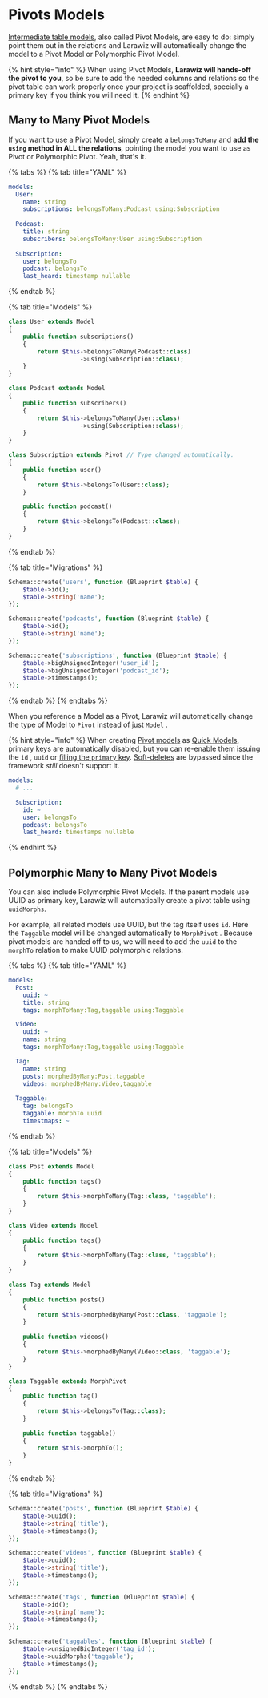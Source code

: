 # Pivots Models

[Intermediate table models](https://laravel.com/docs/7.x/eloquent-relationships#defining-custom-intermediate-table-models), also called Pivot Models, are easy to do: simply point them out in the relations and Larawiz will automatically change the model to a Pivot Model or Polymorphic Pivot Model.

{% hint style="info" %}
When using Pivot Models, **Larawiz will hands-off the pivot to you**, so be sure to add the needed columns and relations so the pivot table can work properly once your project is scaffolded, specially a primary key if you think you will need it.
{% endhint %}

## Many to Many Pivot Models

If you want to use a Pivot Model, simply create a `belongsToMany` and **add the `using` method in ALL the relations**, pointing the model you want to use as Pivot or Polymorphic Pivot. Yeah, that's it.

{% tabs %}
{% tab title="YAML" %}
```yaml
models:
  User:
    name: string
    subscriptions: belongsToMany:Podcast using:Subscription
  
  Podcast:
    title: string
    subscribers: belongsToMany:User using:Subscription
  
  Subscription:
    user: belongsTo
    podcast: belongsTo
    last_heard: timestamp nullable
```
{% endtab %}

{% tab title="Models" %}
```php
class User extends Model
{
    public function subscriptions()
    {
        return $this->belongsToMany(Podcast::class)
                    ->using(Subscription::class);
    }
}

class Podcast extends Model
{
    public function subscribers()
    {
        return $this->belongsToMany(User::class)
                    ->using(Subscription::class);
    }
}

class Subscription extends Pivot // Type changed automatically.
{
    public function user()
    {
        return $this->belongsTo(User::class);
    }

    public function podcast()
    {
        return $this->belongsTo(Podcast::class);
    }
}
```
{% endtab %}

{% tab title="Migrations" %}
```php
Schema::create('users', function (Blueprint $table) {
    $table->id();
    $table->string('name');
});

Schema::create('podcasts', function (Blueprint $table) {
    $table->id();
    $table->string('name');
});

Schema::create('subscriptions', function (Blueprint $table) {
    $table->bigUnsignedInteger('user_id');
    $table->bigUnsignedInteger('podcast_id');
    $table->timestamps();
});

```
{% endtab %}
{% endtabs %}

When you reference a Model as a Pivot, Larawiz will automatically change the type of Model to `Pivot`  instead of just `Model` .

{% hint style="info" %}
When creating [Pivot models](https://laravel.com/docs/7.x/eloquent-relationships#defining-custom-intermediate-table-models) as [Quick Models](../#quick-model), primary keys are automatically disabled, but you can re-enable them issuing the `id` , `uuid` or [filling the `primary`  key](../columns/primary-key.md). [Soft-deletes](../columns/soft-deletes.md) are bypassed since the framework _still_ doesn't support it.

```yaml
models:
  # ...

  Subscription:
    id: ~
    user: belongsTo
    podcast: belongsTo
    last_heard: timestamps nullable
```
{% endhint %}

## Polymorphic Many to Many Pivot Models

You can also include Polymorphic Pivot Models. If the parent models use UUID as primary key, Larawiz will automatically create a pivot table using `uuidMorphs`.

For example, all related models use UUID, but the tag itself uses `id`. Here the `Taggable` model will be changed automatically to  `MorphPivot` . Because pivot models are handed off to us, we will need to add the `uuid` to the `morphTo` relation to make UUID polymorphic relations.

{% tabs %}
{% tab title="YAML" %}
```yaml
models:
  Post:
    uuid: ~
    title: string
    tags: morphToMany:Tag,taggable using:Taggable

  Video:
    uuid: ~
    name: string
    tags: morphToMany:Tag,taggable using:Taggable

  Tag:
    name: string
    posts: morphedByMany:Post,taggable
    videos: morphedByMany:Video,taggable
    
  Taggable:
    tag: belongsTo
    taggable: morphTo uuid
    timestmaps: ~
```
{% endtab %}

{% tab title="Models" %}
```php
class Post extends Model
{
    public function tags()
    {
        return $this->morphToMany(Tag::class, 'taggable');
    }
}

class Video extends Model
{
    public function tags()
    {
        return $this->morphToMany(Tag::class, 'taggable');
    }
}

class Tag extends Model
{
    public function posts()
    {
        return $this->morphedByMany(Post::class, 'taggable');
    }
    
    public function videos()
    {
        return $this->morphedByMany(Video::class, 'taggable');
    }
}

class Taggable extends MorphPivot
{
    public function tag()
    {
        return $this->belongsTo(Tag::class);
    }
    
    public function taggable()
    {
        return $this->morphTo();
    }
}
```
{% endtab %}

{% tab title="Migrations" %}
```php
Schema::create('posts', function (Blueprint $table) {
    $table->uuid();
    $table->string('title');
    $table->timestamps();
});

Schema::create('videos', function (Blueprint $table) {
    $table->uuid();
    $table->string('title');
    $table->timestamps();
});

Schema::create('tags', function (Blueprint $table) {
    $table->id();
    $table->string('name');
    $table->timestamps();
});

Schema::create('taggables', function (Blueprint $table) {
    $table->unsignedBigInteger('tag_id');
    $table->uuidMorphs('taggable');
    $table->timestamps();
});
```
{% endtab %}
{% endtabs %}

